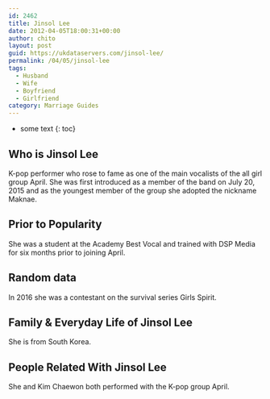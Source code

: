 ```yaml
---
id: 2462
title: Jinsol Lee
date: 2012-04-05T18:00:31+00:00
author: chito
layout: post
guid: https://ukdataservers.com/jinsol-lee/
permalink: /04/05/jinsol-lee
tags:
  - Husband
  - Wife
  - Boyfriend
  - Girlfriend
category: Marriage Guides
---
```


* some text
{: toc}
          
          
## Who is  Jinsol Lee
                  
                  
                  
K-pop performer who rose to fame as one of the main vocalists of the all girl group April. She was first introduced as a member of the band on July 20, 2015 and as the youngest member of the group she adopted the nickname Maknae.
                  
                
                
                
## Prior to Popularity 
                  
                  
                  
She was a student at the Academy Best Vocal and trained with DSP Media for six months prior to joining April.
                  
                
                
                
## Random data 
                  
                  
                  
In 2016 she was a contestant on the survival series Girls Spirit.
                  
                
                
                
## Family & Everyday Life of Jinsol Lee
                  
                  
                  
She is from South Korea.
                  
                
                
                
## People Related With  Jinsol Lee
                  
                  
                  
She and Kim Chaewon both performed with the K-pop group April.
                  
                
              
            
          
          
          
    
    
  
